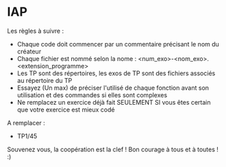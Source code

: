 # IAP

Les règles à suivre :

- Chaque code doit commencer par un commentaire précisant le nom du créateur
- Chaque fichier est nommé selon la nome : <num_exo>-<nom_exo>.<extension_programme>
- Les TP sont des répertoires, les exos de TP sont des fichiers associés au répertoire du TP
- Essayez (Un max) de préciser l'utilisé de chaque fonction avant son utilisation et des commandes si elles sont complexes
- Ne remplacez un exercice déjà fait SEULEMENT SI vous êtes certain que votre exercice est mieux codé

A remplacer : 
- TP1/45

Souvenez vous, la coopération est la clef !
Bon courage à tous et à toutes ! :)
